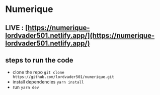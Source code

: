# Numerique

## LIVE : [https://numerique-lordvader501.netlify.app/](https://numerique-lordvader501.netlify.app/)

## steps to run the code
- clone the repo
`git clone https://github.com/lordvader501/numerique.git`
- install dependencies
  `yarn install`
- run `yarn dev`
